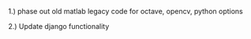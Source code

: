 1.) phase out old matlab legacy code for octave, opencv, python options

2.) Update django functionality

